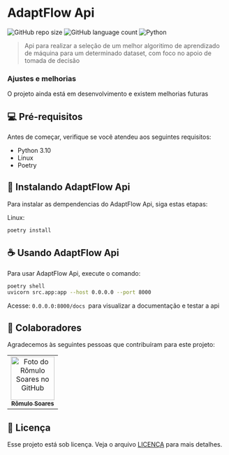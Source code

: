 # AdaptFlow Api

![GitHub repo size](https://img.shields.io/github/repo-size/Self-Adaptive-Systems-IC/adaptflow_api?style=for-the-badge)
![GitHub language count](https://img.shields.io/github/languages/count/Self-Adaptive-Systems-IC/adaptflow_api?style=for-the-badge)
![Python](https://img.shields.io/badge/Python-14354C?style=for-the-badge&logo=python&logoColor=white)


> Api para realizar a seleção de um melhor algoritimo de aprendizado de máquina para um determinado dataset, com foco no apoio de tomada de decisão

### Ajustes e melhorias

O projeto ainda está em desenvolvimento e existem melhorias futuras

## 💻 Pré-requisitos

Antes de começar, verifique se você atendeu aos seguintes requisitos:

- Python 3.10
- Linux
- Poetry

## 🚀 Instalando AdaptFlow Api

Para instalar as dempendencias do AdaptFlow Api, siga estas etapas:

Linux:
```bash
poetry install
```


## ☕ Usando AdaptFlow Api

Para usar AdaptFlow Api, execute o comando:

```bash
poetry shell
uvicorn src.app:app --host 0.0.0.0 --port 8000
```

Acesse: `0.0.0.0:8000/docs `para visualizar a documentação e testar a api

## 🤝 Colaboradores

Agradecemos às seguintes pessoas que contribuíram para este projeto:

<table>
  <tr>
    <td align="center">
      <a href="#" title="defina o titulo do link">
        <img src="https://github.com/romulolassoares.png" width="100px;" alt="Foto do Rômulo Soares no GitHub"/><br>
        <sub>
          <b>Rômulo Soares</b>
        </sub>
      </a>
    </td>
  </tr>
</table>


## 📝 Licença

Esse projeto está sob licença. Veja o arquivo [LICENÇA](LICENSE.md) para mais detalhes.